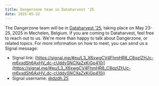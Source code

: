 ```yaml
---
title: Dangerzone team in Dataharvest '25
date: 2025-05-22
---
```


The Dangerzone team will be in [Dataharvest '25](https://dataharvest.eu), taking
place on May 23-25, 2025 in Mechelen, Belgium. If you are coming to Dataharvest,
feel free to reach out to us. We're more than happy to talk about Dangerzone, or
related topics. For more information on how to meet, you can send us a Signal
message:
* Signal link:
  [https://signal.me/#eu/L3_X6xwgCV4FhmHR8_C8qzIZHJc-m6xxdSh6AxHV_dc-cUddySNCXaZxKiGp410i](https://signal.me/#eu/L3_X6xwgCV4FhmHR8_C8qzIZHJc-m6xxdSh6AxHV_dc-cUddySNCXaZxKiGp410i)
* Signal username:
  [@dzdh.25](https://signal.me/#eu/L3_X6xwgCV4FhmHR8_C8qzIZHJc-m6xxdSh6AxHV_dc-cUddySNCXaZxKiGp410i)
